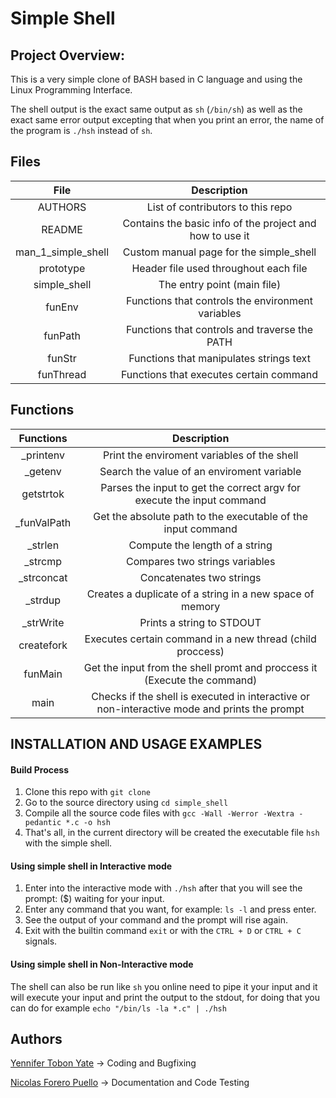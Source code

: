 # Simple Shell

## Project Overview:
This is a very simple clone of BASH based in C language and using the Linux Programming Interface.

The shell output is the exact same output as `sh` (`/bin/sh`) as well as the exact same error output excepting that when you print an error, the name of the program is `./hsh` instead of `sh`.

## Files

| File | Description |
| :------: | :------: |
|	AUTHORS			|	List of contributors to this repo				| 
|	README			|	Contains the basic info of the project and how to use it	|
|	man_1_simple_shell	|	Custom manual page for the simple_shell				|
|	prototype		|	Header file used throughout each file				|  
|	simple_shell		|	The entry point (main file)					|
|	funEnv			|	Functions that controls the environment 		variables												|
|	funPath			|	Functions that controls and traverse the PATH			|
|	funStr			|	Functions that manipulates strings text				|
|	funThread		|	Functions that executes certain command				|


## Functions

|	Functions		|	Description							|
|:------:|:------:|
|	_printenv			|	Print the enviroment variables of the shell				|
|	_getenv			|	Search the value of an enviroment variable			|
|	getstrtok		|	Parses the input to get the correct argv for execute the input command				|
|	_funValPath		|	Get the absolute path to the executable of the input command				|  
|	_strlen			|	Compute the length of a string					|
|	_strcmp			|	Compares two strings 		variables												|
|	_strconcat		|	Concatenates two strings					|
|	_strdup			|	Creates a duplicate of a string in a new space of memory				|
|	_strWrite		| Prints a string to STDOUT													|
|	createfork		|	Executes certain command in a new thread (child proccess)												|
|	funMain			|	Get the input from the shell promt and proccess it (Execute the command)												|
|	main			|	Checks if the shell is executed in interactive or non-interactive mode and prints the prompt										|

## INSTALLATION AND USAGE EXAMPLES

####  Build Process

1. Clone this repo with `git clone `
2. Go to the source directory using  `cd simple_shell`  
3. Compile all the source code files with `gcc -Wall -Werror -Wextra -pedantic *.c -o hsh`
4. That's all, in the current directory will be created the executable file `hsh` with the simple shell.

#### Using simple shell in Interactive mode

1. Enter into the interactive mode with `./hsh`  after that you will see the prompt: ($) waiting for your input. 
2. Enter any command that you want, for example: `ls -l` and press enter.  
3. See the output of your command and the prompt will rise again.
4. Exit with the builtin command `exit` or with the `CTRL + D` or `CTRL + C` signals.  

#### Using simple shell in Non-Interactive mode
The shell can also be run like `sh` you online need to pipe it your input and it will execute your input and print the output to the stdout, for doing that you can do for example `echo "/bin/ls -la *.c" | ./hsh`
  
## Authors
[Yennifer Tobon Yate](https://twitter.com/TobonYennifer/)	-> Coding and Bugfixing



[Nicolas Forero Puello](https://twitter.com/F0R3R0X)		-> Documentation and Code Testing
